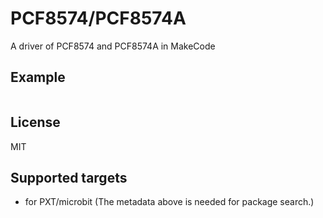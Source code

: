 # PCF8574/PCF8574A

A driver of PCF8574 and PCF8574A in MakeCode

## Example 

```typescript
```

## License

MIT

## Supported targets

* for PXT/microbit
(The metadata above is needed for package search.)

